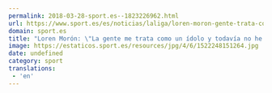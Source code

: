 ```yaml
---
permalink: 2018-03-28-sport.es--1823226962.html
url: https://www.sport.es/es/noticias/laliga/loren-moron-gente-trata-como-idolo-todavia-hecho-nada-6722112?utm_source=rss-noticias&utm_medium=feed&utm_campaign=laliga
domain: sport.es
title: "Loren Morón: \"La gente me trata como un ídolo y todavía no he hecho na"
image: https://estaticos.sport.es/resources/jpg/4/6/1522248151264.jpg
date: undefined
category: sport
translations: 
 - 'en'
---
```


